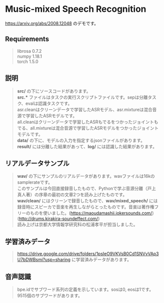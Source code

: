 # Music-mixed Speech Recognition   
https://arxiv.org/abs/2008.12048 のデモです。
## Requirements   

> librosa 0.7.2   
  numpy 1.18.1   
  torch 1.5.0   


## 説明
> **src/** の下にソースコードがあります。   
  **src.\*** ファイルはタスクの実行スクリプトファイルです。sepは分離タスク、evalは認識タスクです。   
  asr.cleanはクリーンデータで学習したASRモデル、asr.mixtureは混合音源で学習したASRモデルです。   
  all.cleanはクリーンデータで学習したASRもでるをつかったジョイントもでる、all.mixtureは混合音源で学習したASRモデルをつかったジョイントモデルです。  
  **data/** の下に、モデルの入力を指定するjsonファイルがあります。   
  **result/** には分離した結果があって、**log/** には認識した結果があります。   
  
  
## リアルデータサンプル
> **wav/** の下にサンプルのリアルデータがあります。wavファイルは16kのsamplerateです。   
  このサンプルは今回直接録音したもので、Pythonで学ぶ音源分離（戸上真人著）の序章の最初の文章2つを読み上げたものです。   
  **wav/clean/** にはクリーンで録音したもので、**wav/mixed_speech/** には録音時にスピーカで音楽を再生しながらとったものです。音楽は著作権フリーのものを使いました。(https://maoudamashii.jokersounds.com/) (http://drums.kirakira-soundeffect.com/)   
  読み上げは京都大学情報学研究科の松浦孝平が担当しました。  
  
  
## 学習済みデータ
> https://drive.google.com/drive/folders/1psIeO9VKVsB0Cd1SNVvVAp3U7bDWBsmi?usp=sharing に学習済みデータがあります。   
  
## 音声認識
> bpe.idでサブワード系列の定義を示しています。sosは0, eosは1です。9515個のサブワードがあります。
